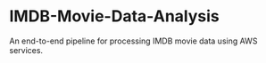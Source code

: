 # IMDB-Movie-Data-Analysis
An end-to-end pipeline for processing IMDB movie data using AWS services.

